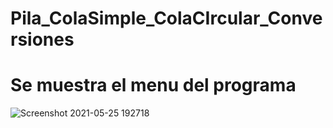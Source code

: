 # Pila_ColaSimple_ColaCIrcular_Conversiones

# Se muestra el menu del programa

![Screenshot 2021-05-25 192718](https://user-images.githubusercontent.com/77648539/119733389-afb02480-be36-11eb-9cac-24cf1b259f16.png)
